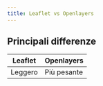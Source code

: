 ```yaml
---
title: Leaflet vs Openlayers 
---
```

## Principali differenze ##

| Leaflet                | Openlayers                 |
| --------------------- | -------------------------- |
| Leggero               |Più pesante            |
